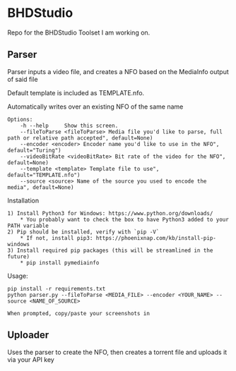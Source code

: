 # BHDStudio
Repo for the BHDStudio Toolset I am working on. 

## Parser

Parser inputs a video file, and creates a NFO based on the MediaInfo output of said file

Default template is included as TEMPLATE.nfo.

Automatically writes over an existing NFO of the same name

    Options:
        -h --help     Show this screen.
        --fileToParse <fileToParse> Media file you'd like to parse, full path or relative path accepted", default=None)
        --encoder <encoder> Encoder name you'd like to use in the NFO", default="Turing")
        --videoBitRate <videoBitRate> Bit rate of the video for the NFO", default=None)
        --template <template> Template file to use", default="TEMPLATE.nfo")
        --source <source> Name of the source you used to encode the media", default=None)

Installation

    1) Install Python3 for Windows: https://www.python.org/downloads/
        * You probably want to check the box to have Python3 added to your PATH variable
    2) Pip should be installed, verify with `pip -V`
        * If not, install pip3: https://phoenixnap.com/kb/install-pip-windows
    3) Install required pip packages (this will be streamlined in the future)
        * pip install pymediainfo


Usage:


    pip install -r requirements.txt
    python parser.py --fileToParse <MEDIA_FILE> --encoder <YOUR_NAME> --source <NAME_OF_SOURCE> 
    
    When prompted, copy/paste your screenshots in


## Uploader

Uses the parser to create the NFO, then creates a torrent file and uploads it via your API key
